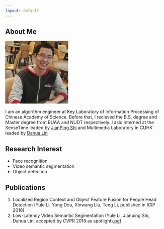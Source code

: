 ```yaml
---
layout: default
---
```


## About Me

<img class="profile-picture" src="me.jpg">

I am an algorithm engineer at Key Laboratory of Information Processing of Chinese Academy of Science. Before that, I recieved the B.S. degree and Master degree from BUAA and NUDT respectively. I aslo interned at the SenseTime leaded by [JianPing Shi](http://shijianping.me/) and Multimedia Laboratory in CUHK leaded by [Dahua Lin](http://dahua.me/index.html)


## Research Interest
- Face recognition
- Video semantic segmentation
- Object detection

## Publications
1. Localized Region Context and Object Feature Fusion for People Head Detection (Yule Li, Yong Dou,
Xinwang Liu, Teng Li, published in ICIP 2016)
2. Low-Latency Video Semantic Segmentation (Yule Li, Jianping Shi, Dahua Lin, accepted by CVPR
2018 as spotlight),[pdf](https://arxiv.org/pdf/1804.00389)




